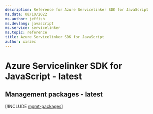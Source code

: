 ```yaml
---
description: Reference for Azure Servicelinker SDK for JavaScript
ms.data: 08/10/2022
ms.author: jeffish
ms.devlang: javascript
ms.service: servicelinker
ms.topic: reference
title: Azure Servicelinker SDK for JavaScript
author: xirzec
---
```

# Azure Servicelinker SDK for JavaScript - latest

## Management packages - latest
[!INCLUDE [mgmt-packages](servicelinker-mgmt-index.md)]